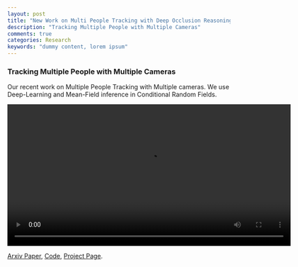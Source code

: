 ```yaml
---
layout: post
title: "New Work on Multi People Tracking with Deep Occlusion Reasoning"
description: "Tracking Multiple People with Multiple Cameras"
comments: true
categories: Research
keywords: "dummy content, lorem ipsum"
---
```


### Tracking Multiple People with Multiple Cameras

Our recent work on Multiple People Tracking with Multiple cameras. We use Deep-Learning and Mean-Field inference in Conditional Random Fields.

   <p>
    <video width="640" controls> <source src="{{site.url}}/vids/out_ksp_1.mp4" type="video/mp4">
        </video>
    </p>


[Arxiv Paper](https://arxiv.org/abs/1704.05775), [Code](https://github.com/pierrebaque/DeepOcclusion), [Project Page](https://pierrebaque.github.io/page-DeepOcclusion/). 
